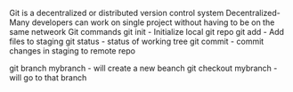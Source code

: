 Git is a decentralized or distributed version control system
Decentralized-Many developers can work on single project without having to be on the same netweork
Git commands
git init - Initialize local git repo
git add <file> - Add files to staging
git status - status of working tree
git commit - commit changes in staging to remote repo


git branch mybranch - will create a new beanch
git checkout mybranch - will go to that branch

